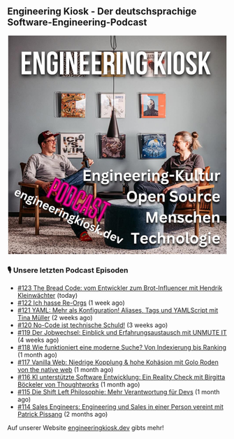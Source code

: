 ## Engineering Kiosk - Der deutschsprachige Software-Engineering-Podcast

<p align="center">
  <img width="500" height="500" src="https://github.com/EngineeringKiosk/.github/blob/main/images/podcast_square.jpg" alt="Engineering Kiosk Podcast" title="Engineering Kiosk Podcast">
</p>

### 🎙️ Unsere letzten Podcast Episoden


- [#123 The Bread Code: vom Entwickler zum Brot-Influencer mit Hendrik Kleinwächter](https://engineeringkiosk.dev) (today)
- [#122 Ich hasse Re-Orgs](https://engineeringkiosk.dev) (1 week ago)
- [#121 YAML: Mehr als Konfiguration! Aliases, Tags und YAMLScript mit Tina Müller](https://engineeringkiosk.dev) (2 weeks ago)
- [#120 No-Code ist technische Schuld!](https://engineeringkiosk.dev) (3 weeks ago)
- [#119 Der Jobwechsel: Einblick und Erfahrungsaustausch mit UNMUTE IT](https://engineeringkiosk.dev) (4 weeks ago)
- [#118 Wie funktioniert eine moderne Suche? Von Indexierung bis Ranking](https://engineeringkiosk.dev) (1 month ago)
- [#117 Vanilla Web: Niedrige Kopplung &amp; hohe Kohäsion mit Golo Roden von the native web](https://engineeringkiosk.dev) (1 month ago)
- [#116 KI unterstützte Software Entwicklung: Ein Reality Check mit Birgitta Böckeler von Thoughtworks](https://engineeringkiosk.dev) (1 month ago)
- [#115 Die Shift Left Philosophie: Mehr Verantwortung für Devs](https://engineeringkiosk.dev) (1 month ago)
- [#114 Sales Engineers: Engineering und Sales in einer Person vereint mit Patrick Pissang](https://engineeringkiosk.dev) (2 months ago)

Auf unserer Website [engineeringkiosk.dev](https://engineeringkiosk.dev/) gibts mehr!
